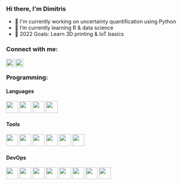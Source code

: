 ### Hi there, I'm Dimitris

<!--
**dimtsap/dimtsap** is a ✨ _special_ ✨ repository because its `README.md` (this file) appears on your GitHub profile.

Here are some ideas to get you started:

- 🔭 I’m currently working on ...
- 🌱 I’m currently learning ...
- 👯 I’m looking to collaborate on ...
- 🤔 I’m looking for help with ...
- 💬 Ask me about ...
- 📫 How to reach me: ...
- 😄 Pronouns: ...
- ⚡ Fun fact: ...
-->


- 🔭 I'm currently working on uncertainty quantification using Python 
- 🌱 I’m currently learning R & data science
- 🥅 2022 Goals: Learn 3D printing & IoT basics

### Connect with me:

[<img align="left" alt="codeSTACKr | LinkedIn" width="22px" src="https://cdn.jsdelivr.net/npm/simple-icons@v3/icons/linkedin.svg" />][linkedin]
[<img align="left" alt="codeSTACKr | Instagram" width="22px" src="https://cdn.jsdelivr.net/npm/simple-icons@v3/icons/instagram.svg" />][instagram]

<br />

### Programming:

#### Languages 
<img height="32" width="32" src="https://cdn.jsdelivr.net/npm/simple-icons@v5/icons/dotnet.svg" /> <img height="32" width="32" src="https://cdn.jsdelivr.net/npm/simple-icons@v5/icons/csharp.svg" /> <img height="32" width="32" src="https://cdn.jsdelivr.net/npm/simple-icons@v5/icons/xamarin.svg" />  <img height="32" width="32" src="https://cdn.jsdelivr.net/npm/simple-icons@v5/icons/python.svg" /> 

#### Tools
<img height="32" width="32" src="https://cdn.jsdelivr.net/npm/simple-icons@v5/icons/git.svg" /> <img height="32" width="32" src="https://cdn.jsdelivr.net/npm/simple-icons@v5/icons/github.svg" /> <img height="32" width="32" src="https://cdn.jsdelivr.net/npm/simple-icons@v5/icons/bitbucket.svg" /> <img height="32" width="32" src="https://cdn.jsdelivr.net/npm/simple-icons@v5/icons/visualstudio.svg" /> <img height="32" width="32" src="https://cdn.jsdelivr.net/npm/simple-icons@v5/icons/pycharm.svg" /> <img height="32" width="32" src="https://cdn.jsdelivr.net/npm/simple-icons@v5/icons/jupyter.svg" />

#### DevOps 
<img height="32" width="32" src="https://cdn.jsdelivr.net/npm/simple-icons@v5/icons/azuredevops.svg" /> <img height="32" width="32" src="https://cdn.jsdelivr.net/npm/simple-icons@v5/icons/nuget.svg" /> <img height="32" width="32" src="https://cdn.jsdelivr.net/npm/simple-icons@v5/icons/sonarcloud.svg" /> <img height="32" width="32" src="https://cdn.jsdelivr.net/npm/simple-icons@v5/icons/pypi.svg" /> <img height="32" width="32" src="https://cdn.jsdelivr.net/npm/simple-icons@v5/icons/condaforge.svg" /> <img height="32" width="32" src="https://cdn.jsdelivr.net/npm/simple-icons@v5/icons/codecov.svg" /> <img height="32" width="32" src="https://cdn.jsdelivr.net/npm/simple-icons@v5/icons/appveyor.svg" /> <img height="32" width="32" src="https://cdn.jsdelivr.net/npm/simple-icons@v5/icons/docker.svg" />





<br />
<br />


[instagram]: https://www.instagram.com/dimtsap/
[linkedin]: https://www.linkedin.com/in/dimitris-tsapetis/
